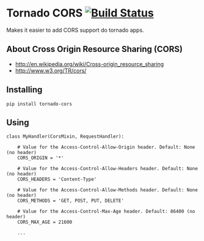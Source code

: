 Tornado CORS [![Build Status](https://travis-ci.org/globocom/tornado-cors.png?branch=master)](https://travis-ci.org/globocom/tornado-cors)
============

Makes it easier to add CORS support do tornado apps.

About Cross Origin Resource Sharing (CORS)
------------------------------------------

- http://en.wikipedia.org/wiki/Cross-origin_resource_sharing
- http://www.w3.org/TR/cors/


Installing
----------

`pip install tornado-cors`

Using
-----

```
class MyHandler(CorsMixin, RequestHandler):
    
    # Value for the Access-Control-Allow-Origin header. Default: None (no header)
    CORS_ORIGIN = '*'
    
    # Value for the Access-Control-Allow-Headers header. Default: None (no header)
    CORS_HEADERS = 'Content-Type'
    
    # Value for the Access-Control-Allow-Methods header. Default: None (no header)
    CORS_METHODS = 'GET, POST, PUT, DELETE'
    
    # Value for the Access-Control-Max-Age header. Default: 86400 (no header)
    CORS_MAX_AGE = 21600
    
    ...
```
